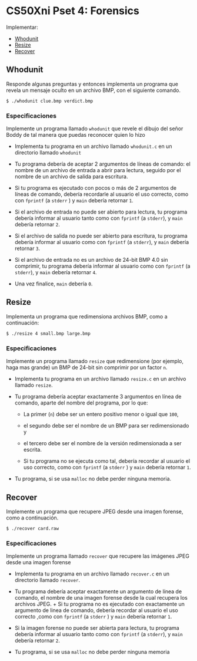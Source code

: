 # CS50Xni Pset 4: Forensics

Implementar:

-   <a href="#Whodunit" class="btn btn-sm btn-default">Whodunit</a>
-    <a href="#Resize" class="btn btn-sm btn-default">Resize</a>
-    <a href="#Recover" class="btn btn-sm btn-default">Recover</a>

<h2 id="Whodunit">Whodunit</h2>

Responde algunas preguntas y entonces implementa un programa que revela un mensaje oculto en un archivo BMP, con el siguiente comando.

```
$ ./whodunit clue.bmp verdict.bmp
```

### Especificaciones

Implemente un programa llamado  `whodunit`  que revele el dibujo del señor Boddy de tal manera que puedas reconocer quien lo hizo

-   Implementa tu programa en un archivo llamado  `whodunit.c`  en un directorio llamado  `whodunit`
    
-   Tu programa debería de aceptar 2 argumentos de líneas de comando: el nombre de un archivo de entrada a abrir para lectura, seguido por el nombre de un archivo de salida para escritura.
    
-   Si tu programa es ejecutado con pocos o más de 2 argumentos de líneas de comando, debería recordarle al usuario el uso correcto, como con  `fprintf`  (a  `stderr`  ) y  `main`  debería retornar  `1`.
    
-   Si el archivo de entrada no puede ser abierto para lectura, tu programa debería informar al usuario tanto como con  `fprintf`  (a  `stderr`), y  `main`  debería retornar  `2`.
    
-   Si el archivo de salida no puede ser abierto para escritura, tu programa debería informar al usuario como con  `fprintf`  (a  `stderr`), y  `main`  debería retornar  `3`.
    
-   Si el archivo de entrada no es un archivo de 24-bit BMP 4.0 sin comprimir, tu programa debería informar al usuario como con  `fprintf`  (a  `stderr`), y  `main`  debería retornar  `4`.
    
-   Una vez finalice,  `main`  debería  `0`.

<h2 id="Resize">Resize</h2>

Implementa un programa que redimensiona archivos BMP, como a continuación:

```
$ ./resize 4 small.bmp large.bmp
```

### Especificaciones

Implemente un programa llamado  `resize`  que redimensione (por ejemplo, haga mas grande) un BMP de 24-bit sin comprimir por un factor  `n`.

-   Implementa tu programa en un archivo llamado  `resize.c`  en un archivo llamado  `resize`.
    
-   Tu programa debería aceptar exactamente 3 argumentos en línea de comando, aparte del nombre del programa, por lo que:
    
    -   La primer (`n`) debe ser un entero positivo menor o igual que  `100`,
        
    -   el segundo debe ser el nombre de un BMP para ser redimensionado y
        
    -   el tercero debe ser el nombre de la versión redimensionada a ser escrita.
        
    
    + Si tu programa no se ejecuta como tal, debería recordar al usuario el uso correcto, como con  `fprintf`  (a  `stderr`  ) y  `main`  debería retornar  `1`.
    
-   Tu programa, si se usa  `malloc`  no debe perder ninguna memoria.

<h2 id="Recover">Recover</h2>

Implemente un programa que recupere JPEG desde una imagen forense, como a continuación.

```
$ ./recover card.raw
```

### Especificaciones

Implemente un programa llamado  `recover`  que recupere las imágenes JPEG desde una imagen forense

-   Implementa tu programa en un archivo llamado  `recover.c`  en un directorio llamado  `recover`.
    
-   Tu programa debería aceptar exactamente un argumento de línea de comando, el nombre de una imagen forense desde la cual recupera los archivos JPEG. + Si tu programa no es ejecutado con exactamente un argumento de linea de comando, debería recordar al usuario el uso correcto ,como con  `fprintf`  (a  `stderr`  ) y  `main`  debería retornar  `1`.
    
-   Si la imagen forense no puede ser abierta para lectura, tu programa debería informar al usuario tanto como con  `fprintf`  (a  `stderr`), y  `main`  debería retornar  `2`.
    
-   Tu programa, si se usa  `malloc`  no debe perder ninguna memoria

